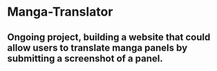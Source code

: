 ﻿# Manga-Translator

## Ongoing project, building a website that could allow users to translate manga panels by submitting a screenshot of a panel.
